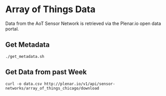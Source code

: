# Array of Things Data

Data from the AoT Sensor Network is retrieved via the Plenar.io open data portal.

## Get Metadata

```
./get_metadata.sh
```

## Get Data from past Week

```
curl -o data.csv http://plenar.io/v1/api/sensor-networks/array_of_things_chicago/download
```